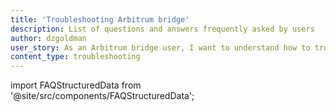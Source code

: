 ```yaml
---
title: 'Troubleshooting Arbitrum bridge'
description: List of questions and answers frequently asked by users
author: dzgoldman
user_story: As an Arbitrum bridge user, I want to understand how to troubleshoot common issues.
content_type: troubleshooting
---
```


import FAQStructuredData from '@site/src/components/FAQStructuredData';

<FAQStructuredData faqsId="bridging" />
